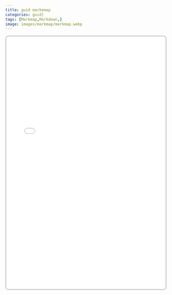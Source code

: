 ```yaml
---
title: guid markemap
categories: guid]
tags: [Markmap,Markdown,]
image: images/markmap/markmap.webp
---
```

<style>
        iframe {
            width: 100%; /* Make the iframe width 80% of the page */
            height: 800px; /* Make the iframe height 80% of the page */
            border: 3px solid #ccc; /* Optional border for styling */
            border-radius: 10px; /* Optional rounded corners */
        }

</style>
<html lang="en">
<head>
    <meta charset="UTF-8">
    <meta name="viewport" content="width=device-width, initial-scale=1.0">
    <title>Document</title>
</head>
<body>
<iframe src="/web/guid.html"></iframe>

<a href="/web/guid.html" target="_blank"></a> 
</body>
</html>



